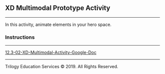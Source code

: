 ## XD Multimodal Prototype Activity

---

In this activity, animate elements in your hero space. 

### Instructions

---

[12.3-02-XD-Multimodal-Activity-Google-Doc](TBD)

---

Trilogy Education Services © 2019. All Rights Reserved.
